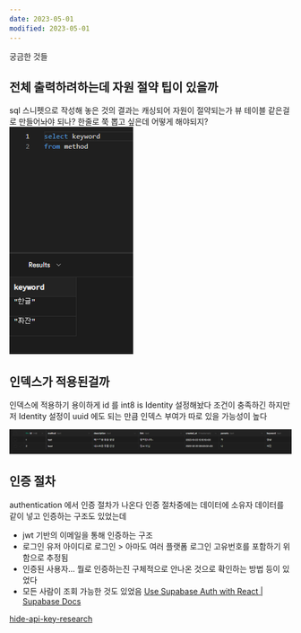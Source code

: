```yaml
---
date: 2023-05-01
modified: 2023-05-01
---
```


궁금한 것들

## 전체 출력하려하는데 자원 절약 팁이 있을까

sql 스니펫으로 작성해 놓은 것의 결과는 캐싱되어 자원이 절약되는가
뷰 테이블 같은걸로 만들어놔야 되나?
한줄로 쭉 뽑고 싶은데 어떻게 해야되지?
![](file/database.png)

## 인덱스가 적용된걸까

인덱스에 적용하기 용이하게 id 를 int8 is Identity 설정해놨다
조건이 충족하긴 하지만
저 Identity 설정이 uuid 에도 되는 만큼 인덱스 부여가 따로 있을 가능성이 높다

![](file/database-1.png)

## 인증 절차

authentication 에서 인증 절차가 나온다
인증 절차중에는 데이터에 소유자 데이터를 같이 넣고 인증하는 구조도 있었는데

- jwt 기반의 이메일을 통해 인증하는 구조
- 로그인 유저 아이디로 로그인 > 아마도 여러 플랫폼 로그인 고유번호를 포함하기 위함으로 추정됨
- 인증된 사용자... 뭘로 인증하는진 구체적으로 안나온 것으로 확인하는 방법 등이 있었다
- 모든 사람이 조회 가능한 것도 있었음
  [Use Supabase Auth with React | Supabase Docs](https://supabase.com/docs/guides/auth/quickstarts/react)

[hide-api-key-research](hide-api-key-research)
